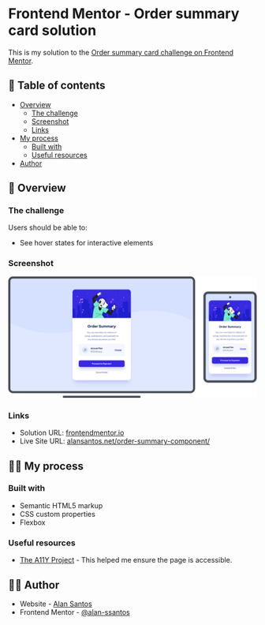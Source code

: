 # Frontend Mentor - Order summary card solution

This is my solution to the [Order summary card challenge on Frontend Mentor](https://www.frontendmentor.io/challenges/order-summary-component-QlPmajDUj).

## 📖 Table of contents

- [Overview](#overview)
  - [The challenge](#the-challenge)
  - [Screenshot](#screenshot)
  - [Links](#links)
- [My process](#my-process)
  - [Built with](#built-with)
  - [Useful resources](#useful-resources)
- [Author](#author)


## 🔎 Overview
### The challenge

Users should be able to:
- See hover states for interactive elements

### Screenshot

![](./screenshot.png)

### Links

- Solution URL: [frontendmentor.io](https://www.frontendmentor.io/solutions/order-summary-component-challenge-AGUtplkhw)
- Live Site URL: [alansantos.net/order-summary-component/](https://www.alansantos.net/order-summary-component/)


## 👨‍💻 My process

### Built with

- Semantic HTML5 markup
- CSS custom properties
- Flexbox

### Useful resources

- [The A11Y Project](https://www.a11yproject.com/checklist/#global-code) - This helped me ensure the page is accessible.

## 🙋‍♂️ Author

- Website - [Alan Santos](https://www.alansantos.net)
- Frontend Mentor - [@alan-ssantos](https://www.frontendmentor.io/profile/alan-ssantos)
